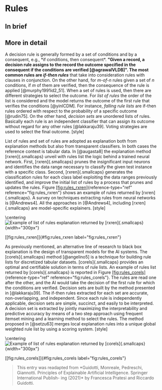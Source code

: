 # Rules

## In brief

## More in detail

A decision rule is generally formed by a set of conditions and by a
consequent, e.g., \*if conditions, then consequent\*. **"Given a record,
a decision rule assigns to the record the outcome specified in the
consequent if the conditions are verified [@agrawalVLDB]". The most
common rules are *if-then rules*** that take into consideration rules
with clauses in conjunction. On the other hand, for *m-of-n* rules given
a set of *n* conditions, if *m* of them are verified, then the
consequence of the rule is applied [@murphy1991id2_51]. When a set of rules is
used, then there are different strategies to select the outcome. For
*list of rules* the order of the list is considered and the model
returns the outcome of the first rule that verifies the conditions
[@yinICDM]. For instance, *falling rule lists* are if-then rules ordered
with respect to the probability of a specific outcome [@rudin75]. On
the other hand, *decision sets* are unordered lists of rules. Basically
each rule is an independent classifier that can assign its outcome
without regard for any other rules [@lakkaraju39]. Voting strategies are
used to select the final outcome. \[style\]

List of rules and set of rules are adopted as explanation both from
explanation methods but also from transparent classifiers. In both cases
the reference context is tabular data. In [@augasta8] the explanation
method [rxren]{.smallcaps} unveil with rules list the logic behind a
trained neural network. First, [rxren]{.smallcaps} prunes the
insignificant input neurons and identifies the data range necessary to
classify the given test instance with a specific class. Second,
[rxren]{.smallcaps} generates the classification rules for each class
label exploiting the data ranges previously identified, and improve the
initial list of rules by a process that prunes and updates the rules.
Figure [\[fig:rules\_rxren\]](#fig:rules_rxren){reference-type="ref"
reference="fig:rules_rxren"} shows an example of rules returned by
[rxren]{.smallcaps}. A survey on techniques extracting rules from neural
networks is [@Andrews4]. All the approaches in [@Andrews4], including
[rxren]{.smallcaps} are model-specific explainers. \[style\]

\centering
![Example of list of rules explanation returned by
[rxren]{.smallcaps}](TAILOR_T31_rules1.png){width="300px"}

[\[fig:rules\_rxren\]]{#fig:rules_rxren label="fig:rules_rxren"}

As previously mentioned, an alternative line of research to black box
explanation is the design of transparent models for the AI systems. The
[corels]{.smallcaps} method [@angelino5] is a technique for building
rule lists for discretized tabular datasets. [corels]{.smallcaps}
provides an optimal and certifiable solution in terms of rule lists. An
example of rules list returned by [corels]{.smallcaps} is reported in
Figure [\[fig:rules\_corels\]](#fig:rules_corels){reference-type="ref"
reference="fig:rules_corels"}. The rules are read one after the other,
and the AI would take the decision of the first rule for which the
conditions are verified. Decision sets are built by the method presented
in [@lakkaraju39]. The if-then rules extracted for each set are
accurate, non-overlapping, and independent. Since each rule is
independently applicable, decision sets are simple, succinct, and easily
to be interpreted. A decision set is extracted by jointly maximizing the
interpretability and predictive accuracy by means of a two step approach
using frequent itemset mining and a learning method to select the rules.
The method proposed in [@setzu63] merges local explanation rules into a
unique global weighted rule list by using a scoring system. \[style\]

\centering
![Example of list of rules explanation returned by
[corels]{.smallcaps}](TAILOR_T31_rules2.png){width="300px"}

[\[fig:rules\_corels\]]{#fig:rules_corels label="fig:rules_corels"}

> This entry was readapted from \*Guidotti, Monreale, Pedreschi,
> Giannotti. Principles of Explainable Artificial Intelligence. Springer
> International Publish- ing (2021)\* by Francesca Pratesi and Riccardo
> Guidotti.
